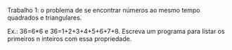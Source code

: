 Trabalho 1: o problema de se encontrar números ao mesmo tempo quadrados e triangulares. 

Ex.: 36=6\*6 e 36=1+2+3+4+5+6+7+8. Escreva um programa para listar os primeiros n inteiros com essa propriedade.  